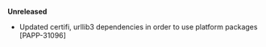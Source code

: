 **Unreleased**
* Updated certifi, urllib3 dependencies in order to use platform packages [PAPP-31096]
